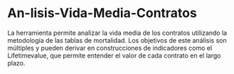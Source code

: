 # An-lisis-Vida-Media-Contratos
La herramienta permite analizar la vida media de los contratos utilizando la metodología de las tablas de mortalidad. Los objetivos de este análisis son múltiples y pueden derivar en construcciones de indicadores como el Lifetimevalue, que permite entender el valor de cada contrato en el largo plazo. 
